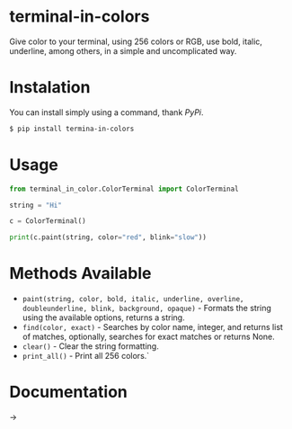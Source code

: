 # terminal-in-colors

Give color to your terminal, using 256 colors or RGB, use bold, italic, underline, among others, in a simple and uncomplicated way.


# Instalation

You can install simply using a command, thank *PyPi*.

```bash
$ pip install termina-in-colors
```

# Usage

```python
from terminal_in_color.ColorTerminal import ColorTerminal

string = "Hi"

c = ColorTerminal()

print(c.paint(string, color="red", blink="slow"))
```

# Methods Available

* `paint(string, color, bold, italic, underline, overline, doubleunderline, blink, background, opaque)` - Formats the string using the available options, returns a string.
* `find(color, exact)` - Searches by color name, integer, and returns list of matches, optionally, searches for exact matches or returns None.
* `clear()` - Clear the string formatting.
* `print_all()` - Print all 256 colors.`


# Documentation

-> **[]()**
